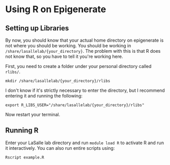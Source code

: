 # Using R on Epigenerate

## Setting up Libraries

By now, you should know that your actual home directory on epigenerate is not where you should be working. You should be working in `/share/lasallelab/{your_directory}`. The problem with this is that R does not know that, so you have to tell it you're working here.

First, you need to create a folder under your personal directory called `rlibs/`.

```
mkdir /share/lasallelab/{your_directory}/rlibs
```

I don't know if it's strictly necessary to enter the directory, but I recommend entering it and running the following:

```
export R_LIBS_USER="/share/lasallelab/{your_directory}/rlibs"
```

Now restart your terminal.


## Running R

Enter your LaSalle lab directory and run `module load R` to activate R and run it interactively. You can also run entire scripts using:

```
Rscript example.R
```
